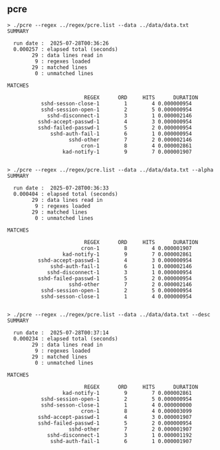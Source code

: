 ## pcre

    > ./pcre --regex ../regex/pcre.list --data ../data/data.txt
    SUMMARY

      run date :  2025-07-28T00:36:26
      0.000257 : elapsed total (seconds)
            29 : data lines read in
             9 : regexes loaded
            29 : matched lines
             0 : unmatched lines

    MATCHES

                             REGEX      ORD     HITS      DURATION
               sshd-sesson-close-1        1        4 0.000000954
               sshd-session-open-1        2        5 0.000000954
                 sshd-disconnect-1        3        1 0.000002146
              sshd-accept-passwd-1        4        3 0.000000954
              sshd-failed-passwd-1        5        2 0.000000954
                  sshd-auth-fail-1        6        1 0.000000954
                        sshd-other        7        2 0.000002146
                            cron-1        8        4 0.000002861
                      kad-notify-1        9        7 0.000001907


    > ./pcre --regex ../regex/pcre.list --data ../data/data.txt --alpha
    SUMMARY

      run date :  2025-07-28T00:36:33
      0.000404 : elapsed total (seconds)
            29 : data lines read in
             9 : regexes loaded
            29 : matched lines
             0 : unmatched lines

    MATCHES

                             REGEX      ORD     HITS      DURATION
                            cron-1        8        4 0.000001907
                      kad-notify-1        9        7 0.000002861
              sshd-accept-passwd-1        4        3 0.000000954
                  sshd-auth-fail-1        6        1 0.000002146
                 sshd-disconnect-1        3        1 0.000000954
              sshd-failed-passwd-1        5        2 0.000000954
                        sshd-other        7        2 0.000002146
               sshd-session-open-1        2        5 0.000000954
               sshd-sesson-close-1        1        4 0.000000954


    > ./pcre --regex ../regex/pcre.list --data ../data/data.txt --desc
    SUMMARY

      run date :  2025-07-28T00:37:14
      0.000234 : elapsed total (seconds)
            29 : data lines read in
             9 : regexes loaded
            29 : matched lines
             0 : unmatched lines

    MATCHES

                             REGEX      ORD     HITS      DURATION
                      kad-notify-1        9        7 0.000002861
               sshd-session-open-1        2        5 0.000000954
               sshd-sesson-close-1        1        4 0.000000000
                            cron-1        8        4 0.000003099
              sshd-accept-passwd-1        4        3 0.000001907
              sshd-failed-passwd-1        5        2 0.000000954
                        sshd-other        7        2 0.000001907
                 sshd-disconnect-1        3        1 0.000001192
                  sshd-auth-fail-1        6        1 0.000001907


